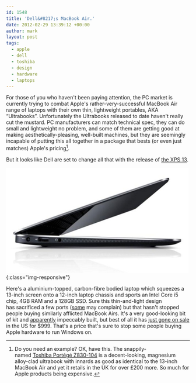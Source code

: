 ```yaml
---
id: 1548
title: 'Dell&#8217;s MacBook Air.'
date: 2012-02-29 13:39:12 +00:00
author: mark
layout: post
tags:
  - apple
  - dell
  - toshiba
  - design
  - hardware
  - laptops
---
```

For those of you who haven't been paying attention, the PC market is currently trying to combat Apple's rather-very-successful MacBook Air range of laptops with their own thin, lightweight portables, AKA &#8220;Ultrabooks&#8221;. Unfortunately the Ultrabooks released to date haven't really cut the mustard. PC manufacturers can match technical spec, they can do small and lightweight no problem, and some of them are getting good at making aesthetically-pleasing, well-built machines, but they are seemingly incapable of putting this all together in a package that bests (or even just matches) Apple's pricing[^fn-zomgappletax].

But it looks like Dell are set to change all that with the release of [the XPS 13](http://www.dell.com/html/global/xps13/xps-13-ultrabook.html).

![Dell XP 13 side-on](/images/fromwp/2012/02/dellxps13.jpg){:class="img-responsive"} 

Here's a aluminium-topped, carbon-fibre bodied laptop which squeezes a 13-inch screen onto a 12-inch laptop chassis and sports an Intel Core i5 chip, 4GB RAM and a 128GB SSD. Sure this thin-and-light design has sacrificed a few ports ([some](http://www.engadget.com/2012/01/10/dells-xps-13-ultrabook-announced/) may complain) but that hasn't stopped people buying similarly afflicted MacBook Airs. It's a very good-looking bit of kit and [apparently](http://technologizer.com/2012/01/11/dell-xps-13/) impeccably built, but best of all it has [just gone on sale](http://www.theverge.com/2012/2/27/2828576/dell-xps-13-ultrabook-shipping-date) in the US for $999. That's a price that's sure to stop some people buying Apple hardware to run Windows on.

[^fn-zomgappletax]: Do you need an example? OK, have this. The snappily-named [Toshiba Portégé Z830-104](http://uk.computers.toshiba-europe.com/innovation/series/Portege-Z830-Series/1112901/) is a decent-looking, magnesium alloy-clad ultrabook with innards as good as identical to the 13-inch MacBook Air and yet it retails in the UK for over £200 more. So much for Apple products being expensive.

